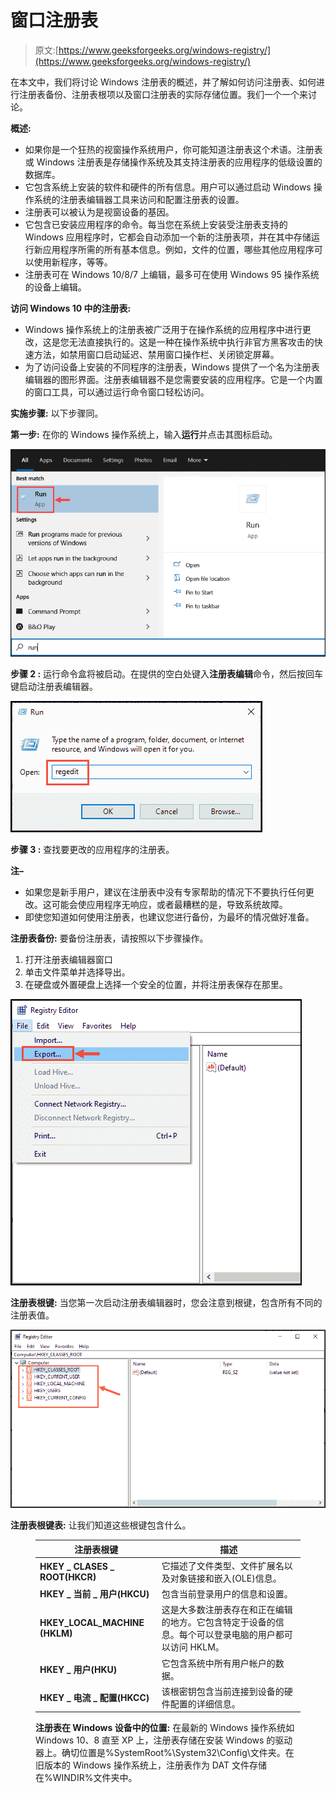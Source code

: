 # 窗口注册表

> 原文:[https://www.geeksforgeeks.org/windows-registry/](https://www.geeksforgeeks.org/windows-registry/)

在本文中，我们将讨论 Windows 注册表的概述，并了解如何访问注册表、如何进行注册表备份、注册表根项以及窗口注册表的实际存储位置。我们一个一个来讨论。

**概述:**

*   如果你是一个狂热的视窗操作系统用户，你可能知道注册表这个术语。注册表或 Windows 注册表是存储操作系统及其支持注册表的应用程序的低级设置的数据库。
*   它包含系统上安装的软件和硬件的所有信息。用户可以通过启动 Windows 操作系统的注册表编辑器工具来访问和配置注册表的设置。
*   注册表可以被认为是视窗设备的基因。
*   它包含已安装应用程序的命令。每当您在系统上安装受注册表支持的 Windows 应用程序时，它都会自动添加一个新的注册表项，并在其中存储运行新应用程序所需的所有基本信息。例如，文件的位置，哪些其他应用程序可以使用新程序，等等。
*   注册表可在 Windows 10/8/7 上编辑，最多可在使用 Windows 95 操作系统的设备上编辑。

**访问 Windows 10 中的注册表:**

*   Windows 操作系统上的注册表被广泛用于在操作系统的应用程序中进行更改，这是您无法直接执行的。这是一种在操作系统中执行非官方黑客攻击的快速方法，如禁用窗口启动延迟、禁用窗口操作栏、关闭锁定屏幕。
*   为了访问设备上安装的不同程序的注册表，Windows 提供了一个名为注册表编辑器的图形界面。注册表编辑器不是您需要安装的应用程序。它是一个内置的窗口工具，可以通过运行命令窗口轻松访问。

**实施步骤:**
以下步骤同。

**第一步:**
在你的 Windows 操作系统上，输入**运行**并点击其图标启动。

![](img/351454dd6a71b4dae5a237a8afa28aef.png)

**步骤 2 :**
运行命令盒将被启动。在提供的空白处键入**注册表编辑**命令，然后按回车键启动注册表编辑器。

![](img/cf2e9945fc00b826d9a189665da319d7.png)

**步骤 3 :**
查找要更改的应用程序的注册表。

**注–**

*   如果您是新手用户，建议在注册表中没有专家帮助的情况下不要执行任何更改。这可能会使应用程序无响应，或者最糟糕的是，导致系统故障。
*   即使您知道如何使用注册表，也建议您进行备份，为最坏的情况做好准备。

**注册表备份:**
要备份注册表，请按照以下步骤操作。

1.  打开注册表编辑器窗口
2.  单击文件菜单并选择导出。
3.  在硬盘或外置硬盘上选择一个安全的位置，并将注册表保存在那里。

![](img/66695f26fcad99804e2c276d935d2cab.png)

**注册表根键:**
当您第一次启动注册表编辑器时，您会注意到根键，包含所有不同的注册表值。

![](img/2ea5f99bd4a5edc1e8d2704f9b03ff99.png)

**注册表根键表:**
让我们知道这些根键包含什么。

<figure class="table">

| **注册表根键** | **描述** |
| --- | --- |
| **HKEY _ CLASES _ ROOT(HKCR)** | 它描述了文件类型、文件扩展名以及对象链接和嵌入(OLE)信息。 |
| **HKEY _ 当前 _ 用户(HKCU)** | 包含当前登录用户的信息和设置。 |
| **HKEY_LOCAL_MACHINE (HKLM)** | 这是大多数注册表存在和正在编辑的地方。它包含特定于设备的信息。每个可以登录电脑的用户都可以访问 HKLM。 |
| **HKEY _ 用户(HKU)** | 它包含系统中所有用户帐户的数据。 |
| **HKEY _ 电流 _ 配置(HKCC)** | 该根密钥包含当前连接到设备的硬件配置的详细信息。 |

**注册表在 Windows 设备中的位置:**
在最新的 Windows 操作系统如 Windows 10、8 直至 XP 上，注册表存储在安装 Windows 的驱动器上。确切位置是%SystemRoot%\System32\Config\文件夹。在旧版本的 Windows 操作系统上，注册表作为 DAT 文件存储在%WINDIR%文件夹中。

</figure>